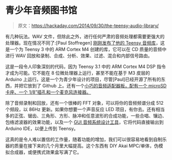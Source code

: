 # 青少年音频图书馆

> 原文：<https://hackaday.com/2014/09/30/the-teensy-audio-library/>

有几种玩法。WAV 文件，但除此之外，进行任何严肃的音频处理都需要更强大的处理器。现在情况不同了:[Paul Stoffregen] [刚刚发布了他的 Teensy 音频库](http://www.pjrc.com/teensy/td_libs_Audio.html)，这是一个为 Teensy 3 中的 ARM Cortex M4 创建的库，它可以在 CD 质量的音频中进行 WAV 回放和录制、合成、分析、效果、过滤、混合和内部信号路由。

这是一段令人印象深刻的代码，因为 Teensy 3.1 中的 ARM Cortex M4 DSP 指令才成为可能。它不能在 8 位微处理器上运行，甚至不能在基于 M3 皮层的 Arduino 上运行。这是一个为青少年设计的项目，尽管[Paul]已经开源了所有的东西，并把它放到了 Github 上。还有一个[小巧的音频适配器板，配有一个 microSD 卡座、一个 1/8”插孔和一个麦克风连接器。](http://www.pjrc.com/store/teensy3_audio.html)

除了音频录制和回放，还有一个很棒的 FFT 对象，可以将你的音频频谱分成 512 个频段，以 86Hz 更新。如果你想要一个声音反应 LED 项目，有你去。还有相当多的正弦、锯齿、三角形、方形、脉冲和任意波形的合成功能，一些合唱、镶边、包络滤波器的效果功能，以及一个 [GUI 音频系统设计工具](http://www.pjrc.com/teensy/gui/)，它将代码直接输出到 Arduino IDE，以便上传到 Teensy。

这真的是令人难以置信的工作量，随着功能的增加，我们可以很容易地看到自制乐器的质量在接下来的几个月里大幅提高。这个东西有 DIY Akai MPC/单体，伪模拟合成器，或便携式效果盒写满了它。